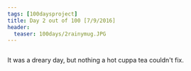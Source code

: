 ```yaml
---
tags: [100daysproject]
title: Day 2 out of 100 [7/9/2016]
header:
  teaser: 100days/2rainymug.JPG
---
```


<img src="{{ site.url }}{{ site.baseurl }}/images/100days/2rainymug.JPG" alt="">


It was a dreary day, but nothing a hot cuppa tea couldn't fix.

